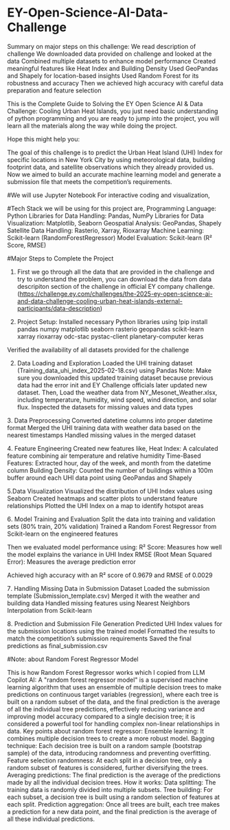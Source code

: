 # EY-Open-Science-AI-Data-Challenge

Summary on major steps on this challenge:
We read description of challenge
We downloaded data provided on challenge and looked at the data
Combined multiple datasets to enhance model performance
Created meaningful features like Heat Index and Building Density
Used GeoPandas and Shapely for location-based insights
Used Random Forest for its robustness and accuracy
Then we achieved high accuracy with careful data preparation and feature selection

This is the Complete Guide to Solving the EY Open Science AI & Data Challenge: Cooling Urban Heat Islands, you just need basic understanding of python programming and you are ready to jump into the project, you will learn all the materials along the way 
while doing the project. 

Hope this might help you:

The goal of this challenge is to predict the Urban Heat Island (UHI) Index for specific locations in New York City by using meteorological data, building footprint data, and satellite observations which they already provided us. Now we aimed to build an accurate machine learning model and generate a submission file that meets the competition’s requirements.

#We will use Jupyter Notebook For interactive coding and visualization,

#Tech Stack we will be using for this project are,
Programming Language: Python
Libraries for Data Handling: Pandas, NumPy
Libraries for Data Visualization: Matplotlib, Seaborn
Geospatial Analysis: GeoPandas, Shapely
Satellite Data Handling: Rasterio, Xarray, Rioxarray
Machine Learning: Scikit-learn (RandomForestRegressor)
Model Evaluation: Scikit-learn (R² Score, RMSE)


#Major Steps to Complete the Project

1. First we go through all the data that are provided in the challenge and try to understand the problem, you can download the data from data descripiton section of the challenge in official EY company challenge. (https://challenge.ey.com/challenges/the-2025-ey-open-science-ai-and-data-challenge-cooling-urban-heat-islands-external-participants/data-description)

2. Project Setup: Installed necessary Python libraries using !pip install pandas numpy matplotlib seaborn rasterio geopandas scikit-learn xarray rioxarray odc-stac pystac-client planetary-computer keras

Verified the availability of all datasets provided for the challenge

2. Data Loading and Exploration
Loaded the UHI training dataset (Training_data_uhi_index_2025-02-18.csv) using Pandas
Note: Make sure you downloaded this updated training dataset because previous data had the error init and EY Challenge officials later updated new dataset.
Then, Load the weather data from NY_Mesonet_Weather.xlsx, including temperature, humidity, wind speed, wind direction, and solar flux.
Inspected the datasets for missing values and data types

3️. Data Preprocessing
Converted datetime columns into proper datetime format
Merged the UHI training data with weather data based on the nearest timestamps
Handled missing values in the merged dataset

4️. Feature Engineering
Created new features like,
Heat Index: A calculated feature combining air temperature and relative humidity
Time-Based Features: Extracted hour, day of the week, and month from the datetime column
Building Density: Counted the number of buildings within a 100m buffer around each UHI data point using GeoPandas and Shapely

5️.Data Visualization
Visualized the distribution of UHI Index values using Seaborn
Created heatmaps and scatter plots to understand feature relationships
Plotted the UHI Index on a map to identify hotspot areas

6️. Model Training and Evaluation
Split the data into training and validation sets (80% train, 20% validation)
Trained a Random Forest Regressor from Scikit-learn on the engineered features

Then we evaluated model performance using:
R² Score: Measures how well the model explains the variance in UHI Index
RMSE (Root Mean Squared Error): Measures the average prediction error

Achieved high accuracy with an R² score of 0.9679 and RMSE of 0.0029

7️. Handling Missing Data in Submission Dataset
Loaded the submission template (Submission_template.csv)
Merged it with the weather and building data
Handled missing features using Nearest Neighbors Interpolation from Scikit-learn

8️. Prediction and Submission File Generation
Predicted UHI Index values for the submission locations using the trained model
Formatted the results to match the competition’s submission requirements
Saved the final predictions as final_submission.csv

#Note: about Random Forest Regressor Model

This is how Random Forest Regressor works which I copied from LLM Copilot AI:
A "random forest regressor model" is a supervised machine learning algorithm that uses an ensemble of multiple decision trees to make predictions on continuous target variables (regression), where each tree is built on a random subset of the data, and the final prediction is the average of all the individual tree predictions, effectively reducing variance and improving model accuracy compared to a single decision tree; it is considered a powerful tool for handling complex non-linear relationships in data. 
Key points about random forest regressor:
Ensemble learning:
It combines multiple decision trees to create a more robust model. 
Bagging technique:
Each decision tree is built on a random sample (bootstrap sample) of the data, introducing randomness and preventing overfitting. 
Feature selection randomness:
At each split in a decision tree, only a random subset of features is considered, further diversifying the trees. 
Averaging predictions:
The final prediction is the average of the predictions made by all the individual decision trees. 
How it works:
Data splitting: The training data is randomly divided into multiple subsets. 
Tree building: For each subset, a decision tree is built using a random selection of features at each split. 
Prediction aggregation: Once all trees are built, each tree makes a prediction for a new data point, and the final prediction is the average of all these individual predictions. 
